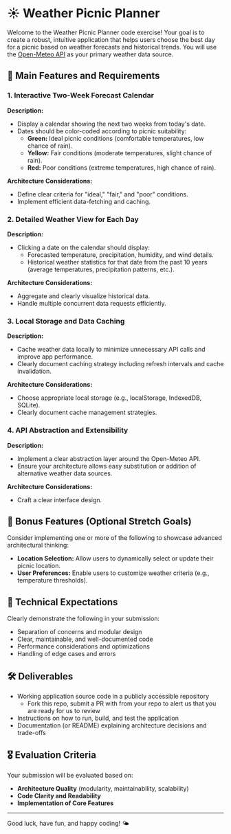 # ☀️ Weather Picnic Planner

Welcome to the Weather Picnic Planner code exercise! Your goal is to create a robust, intuitive application that helps users choose the best day for a picnic based on weather forecasts and historical trends. You will use the [Open-Meteo API](https://open-meteo.com/) as your primary weather data source.

## 🎯 Main Features and Requirements

### 1. Interactive Two-Week Forecast Calendar

**Description:**

- Display a calendar showing the next two weeks from today's date.
- Dates should be color-coded according to picnic suitability:
  - **Green:** Ideal picnic conditions (comfortable temperatures, low chance of rain).
  - **Yellow:** Fair conditions (moderate temperatures, slight chance of rain).
  - **Red:** Poor conditions (extreme temperatures, high chance of rain).

**Architecture Considerations:**

- Define clear criteria for "ideal," "fair," and "poor" conditions.
- Implement efficient data-fetching and caching.

### 2. Detailed Weather View for Each Day

**Description:**

- Clicking a date on the calendar should display:
  - Forecasted temperature, precipitation, humidity, and wind details.
  - Historical weather statistics for that date from the past 10 years (average temperatures, precipitation patterns, etc.).

**Architecture Considerations:**

- Aggregate and clearly visualize historical data.
- Handle multiple concurrent data requests efficiently.

### 3. Local Storage and Data Caching

**Description:**

- Cache weather data locally to minimize unnecessary API calls and improve app performance.
- Clearly document caching strategy including refresh intervals and cache invalidation.

**Architecture Considerations:**

- Choose appropriate local storage (e.g., localStorage, IndexedDB, SQLite).
- Clearly document cache management strategies.

### 4. API Abstraction and Extensibility

**Description:**

- Implement a clear abstraction layer around the Open-Meteo API.
- Ensure your architecture allows easy substitution or addition of alternative weather data sources.

**Architecture Considerations:**

- Craft a clear interface design.

## 📌 Bonus Features (Optional Stretch Goals)

Consider implementing one or more of the following to showcase advanced architectural thinking:

- **Location Selection:** Allow users to dynamically select or update their picnic location.
- **User Preferences:** Enable users to customize weather criteria (e.g., temperature thresholds).

## 🔨 Technical Expectations

Clearly demonstrate the following in your submission:

- Separation of concerns and modular design
- Clear, maintainable, and well-documented code
- Performance considerations and optimizations
- Handling of edge cases and errors

## 🛠 Deliverables

- Working application source code in a publicly accessible repository
  - Fork this repo, submit a PR with from your repo to alert us that you are ready for us to review
- Instructions on how to run, build, and test the application
- Documentation (or README) explaining architecture decisions and trade-offs

## 🎖 Evaluation Criteria

Your submission will be evaluated based on:

- **Architecture Quality** (modularity, maintainability, scalability)
- **Code Clarity and Readability**
- **Implementation of Core Features**

---

Good luck, have fun, and happy coding! 🌤
